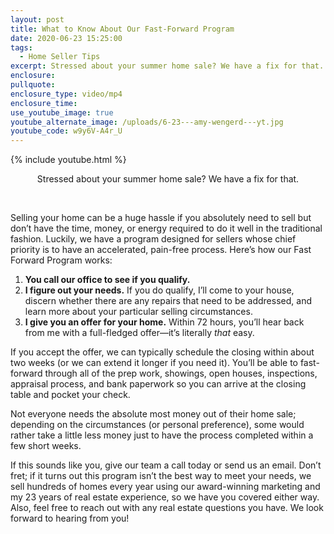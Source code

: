 ```yaml
---
layout: post
title: What to Know About Our Fast-Forward Program
date: 2020-06-23 15:25:00
tags:
  - Home Seller Tips
excerpt: Stressed about your summer home sale? We have a fix for that.
enclosure:
pullquote:
enclosure_type: video/mp4
enclosure_time:
use_youtube_image: true
youtube_alternate_image: /uploads/6-23---amy-wengerd---yt.jpg
youtube_code: w9y6V-A4r_U
---
```


{% include youtube.html %}

<center>Stressed about your summer home sale? We have a fix for that.</center>

&nbsp;

Selling your home can be a huge hassle if you absolutely need to sell but don’t have the time, money, or energy required to do it well in the traditional fashion. Luckily, we have a program designed for sellers whose chief priority is to have an accelerated, pain-free process. Here’s how our Fast Forward Program works:&nbsp;

1. **You call our office to see if you qualify.&nbsp;**
2. **I figure out your needs.** If you do qualify, I’ll come to your house, discern whether there are any repairs that need to be addressed, and learn more about your particular selling circumstances.&nbsp;
3. **I give you an offer for your home.** Within 72 hours, you’ll hear back from me with a full-fledged offer—it’s literally *that* easy.&nbsp;

If you accept the offer, we can typically schedule the closing within about two weeks (or we can extend it longer if you need it). You’ll be able to fast-forward through all of the prep work, showings, open houses, inspections, appraisal process, and bank paperwork so you can arrive at the closing table and pocket your check.&nbsp;

Not everyone needs the absolute most money out of their home sale; depending on the circumstances (or personal preference), some would rather take a little less money just to have the process completed within a few short weeks.&nbsp;

If this sounds like you, give our team a call today or send us an email. Don’t fret; if it turns out this program isn’t the best way to meet your needs, we sell hundreds of homes every year using our award-winning marketing and my 23 years of real estate experience, so we have you covered either way. Also, feel free to reach out with any real estate questions you have. We look forward to hearing from you\!